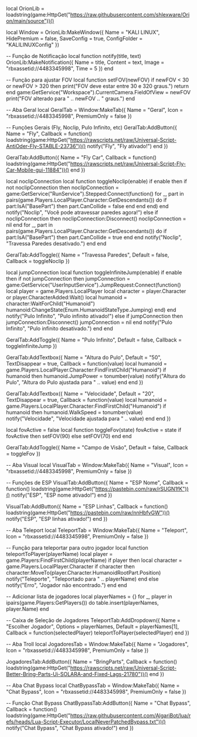 local OrionLib = loadstring(game:HttpGet("https://raw.githubusercontent.com/shlexware/Orion/main/source"))()

local Window = OrionLib:MakeWindow({
    Name = "KALI LINUX",
    HidePremium = false,
    SaveConfig = true,
    ConfigFolder = "KALILINUXConfig"
})

-- Função de Notificação
local function notify(title, text)
    OrionLib:MakeNotification({
        Name = title,
        Content = text,
        Image = "rbxassetid://4483345998",
        Time = 5
    })
end

-- Função para ajustar FOV
local function setFOV(newFOV)
    if newFOV < 30 or newFOV > 320 then
        print("FOV deve estar entre 30 e 320 graus.")
        return
    end
    game:GetService("Workspace").CurrentCamera.FieldOfView = newFOV
    print("FOV alterado para " .. newFOV .. " graus.")
end

-- Aba Geral
local GeralTab = Window:MakeTab({
    Name = "Geral",
    Icon = "rbxassetid://4483345998",
    PremiumOnly = false
})

-- Funções Gerais (Fly, Noclip, Pulo Infinito, etc)
GeralTab:AddButton({
    Name = "Fly",
    Callback = function()
        loadstring(game:HttpGet("https://rawscripts.net/raw/Universal-Script-AntiOder-Fly-STABLE-23736"))()
        notify("Fly", "Fly ativado!")
    end
})

GeralTab:AddButton({
    Name = "Fly Car",
    Callback = function()
        loadstring(game:HttpGet("https://rawscripts.net/raw/Universal-Script-Fly-Car-Mobile-gui-11884"))()
    end
})

local noclipConnection
local function toggleNoclip(enable)
    if enable then
        if not noclipConnection then
            noclipConnection = game:GetService("RunService").Stepped:Connect(function()
                for _, part in pairs(game.Players.LocalPlayer.Character:GetDescendants()) do
                    if part:IsA("BasePart") then
                        part.CanCollide = false
                    end
                end
            end)
        end
        notify("Noclip", "Você pode atravessar paredes agora!")
    else
        if noclipConnection then
            noclipConnection:Disconnect()
            noclipConnection = nil
        end
        for _, part in pairs(game.Players.LocalPlayer.Character:GetDescendants()) do
            if part:IsA("BasePart") then
                part.CanCollide = true
            end
        end
        notify("Noclip", "Travessa Paredes desativado.")
    end
end

GeralTab:AddToggle({
    Name = "Travessa Paredes",
    Default = false,
    Callback = toggleNoclip
})

local jumpConnection
local function toggleInfiniteJump(enable)
    if enable then
        if not jumpConnection then
            jumpConnection = game:GetService("UserInputService").JumpRequest:Connect(function()
                local player = game.Players.LocalPlayer
                local character = player.Character or player.CharacterAdded:Wait()
                local humanoid = character:WaitForChild("Humanoid")
                humanoid:ChangeState(Enum.HumanoidStateType.Jumping)
            end)
        end
        notify("Pulo Infinito", "Pulo infinito ativado!")
    else
        if jumpConnection then
            jumpConnection:Disconnect()
            jumpConnection = nil
        end
        notify("Pulo Infinito", "Pulo infinito desativado.")
    end
end

GeralTab:AddToggle({
    Name = "Pulo Infinito",
    Default = false,
    Callback = toggleInfiniteJump
})

GeralTab:AddTextbox({
    Name = "Altura do Pulo",
    Default = "50",
    TextDisappear = true,
    Callback = function(value)
        local humanoid = game.Players.LocalPlayer.Character:FindFirstChild("Humanoid")
        if humanoid then
            humanoid.JumpPower = tonumber(value)
            notify("Altura do Pulo", "Altura do Pulo ajustada para " .. value)
        end
    end
})

GeralTab:AddTextbox({
    Name = "Velocidade",
    Default = "20",
    TextDisappear = true,
    Callback = function(value)
        local humanoid = game.Players.LocalPlayer.Character:FindFirstChild("Humanoid")
        if humanoid then
            humanoid.WalkSpeed = tonumber(value)
            notify("Velocidade", "Velocidade ajustada para " .. value)
        end
    end
})

local fovActive = false
local function toggleFov(state)
    fovActive = state
    if fovActive then
        setFOV(90)
    else
        setFOV(70)
    end
end

GeralTab:AddToggle({
    Name = "Campo de Visão",
    Default = false,
    Callback = toggleFov
})

-- Aba Visual
local VisualTab = Window:MakeTab({
    Name = "Visual",
    Icon = "rbxassetid://4483345998",
    PremiumOnly = false
})

-- Funções de ESP
VisualTab:AddButton({
    Name = "ESP Nome",
    Callback = function()
        loadstring(game:HttpGet("https://pastebin.com/raw/rSUGN1fK"))()
        notify("ESP", "ESP nome ativado!")
    end
})

VisualTab:AddButton({
    Name = "ESP Linhas",
    Callback = function()
        loadstring(game:HttpGet("https://pastebin.com/raw/nnHbfvGW"))()
        notify("ESP", "ESP linhas ativado!")
    end
})

-- Aba Teleport
local TeleportTab = Window:MakeTab({
    Name = "Teleport",
    Icon = "rbxassetid://4483345998",
    PremiumOnly = false
})

-- Função para teleportar para outro jogador
local function teleportToPlayer(playerName)
    local player = game.Players:FindFirstChild(playerName)
    if player then
        local character = game.Players.LocalPlayer.Character
        if character then
            character:MoveTo(player.Character.HumanoidRootPart.Position)
            notify("Teleporte", "Teleportado para " .. playerName)
        end
    else
        notify("Erro", "Jogador não encontrado.")
    end
end

-- Adicionar lista de jogadores
local playerNames = {}
for _, player in ipairs(game.Players:GetPlayers()) do
    table.insert(playerNames, player.Name)
end

-- Caixa de Seleção de Jogadores
TeleportTab:AddDropdown({
    Name = "Escolher Jogador",
    Options = playerNames,
    Default = playerNames[1],
    Callback = function(selectedPlayer)
        teleportToPlayer(selectedPlayer)
    end
})

-- Aba Troll 
local JogadoresTab = Window:MakeTab({
    Name = "Jogadores",
    Icon = "rbxassetid://4483345998",
    PremiumOnly = false
})

JogadoresTab:AddButton({
    Name = "BringParts",
    Callback = function()
        loadstring(game:HttpGet("https://rawscripts.net/raw/Universal-Script-Better-Bring-Parts-Ui-SOLARA-and-Fixed-Lags-21780"))()
    end
})

-- Aba Chat Bypass
local ChatBypassTab = Window:MakeTab({
    Name = "Chat Bypass",
    Icon = "rbxassetid://4483345998",
    PremiumOnly = false
})

-- Função Chat Bypass
ChatBypassTab:AddButton({
    Name = "Chat Bypass",
    Callback = function()
        loadstring(game:HttpGet("https://raw.githubusercontent.com/AlgariBot/lua/refs/heads/Lua-Script-Executor/LocalNeverPatchedBypass.txt"))()
        notify("Chat Bypass", "Chat Bypass ativado!")
    end
})
